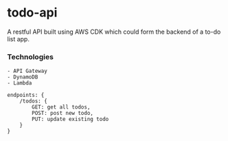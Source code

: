 # todo-api

A restful API built using AWS CDK which could form the backend of a to-do list app.

### Technologies

```
- API Gateway
- DynamoDB
- Lambda
```

```
endpoints: {
    /todos: {
        GET: get all todos,
        POST: post new todo,
        PUT: update existing todo
    }
}
```
